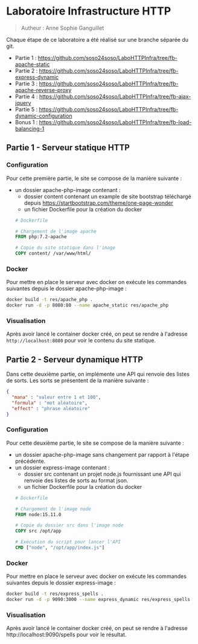 # Laboratoire Infrastructure HTTP
> Autheur : Anne Sophie Ganguillet

Chaque étape de ce laboratoire a été réalisé sur une branche séparée du git.

- Partie 1 : https://github.com/soso24soso/LaboHTTPInfra/tree/fb-apache-static
- Partie 2 : https://github.com/soso24soso/LaboHTTPInfra/tree/fb-express-dynamic
- Partie 3 : https://github.com/soso24soso/LaboHTTPInfra/tree/fb-apache-reverse-proxy
- Partie 4 : https://github.com/soso24soso/LaboHTTPInfra/tree/fb-ajax-jquery
- Partie 5 : https://github.com/soso24soso/LaboHTTPInfra/tree/fb-dynamic-configuration
- Bonus 1  : https://github.com/soso24soso/LaboHTTPInfra/tree/fb-load-balancing-1

## Partie 1 - Serveur statique HTTP
### Configuration

Pour cette première partie, le site se compose de la manière suivante :
- un dossier apache-php-image contenant :
    - dossier content contenant un example de site bootstrap téléchargé depuis https://startbootstrap.com/theme/one-page-wonder
    - un fichier Dockerfile pour la création du docker
    ``` Dockerfile
    # Dockerfile
  
    # Chargement de l'image apache
    FROM php:7.2-apache
  
    # Copie du site statique dans l'image
    COPY content/ /var/www/html/ 
    ```
### Docker

Pour mettre en place le serveur avec docker on exécute les commandes suivantes depuis le dossier apache-php-image :
```bash
docker build -t res/apache_php .
docker run -d -p 8080:80 --name apache_static res/apache_php
```

### Visualisation

Après avoir lancé le container docker créé, on peut se rendre à l'adresse `http://localhost:8080` pour voir le contenu du site statique.

## Partie 2 - Serveur dynamique HTTP

Dans cette deuxième partie, on implémente une API qui renvoie des listes de sorts. Les sorts se présentent de la manière suivante :
```json
{
  "mana" : "valeur entre 1 et 100",
  "formula" : "mot aléatoire",
  "effect" : "phrase aléatoire"
}
```

### Configuration

Pour cette deuxième partie, le site se compose de la manière suivante :
- un dossier apache-php-image sans changement par rapport à l'étape précédente.
- un dossier express-image contenant :
    - dossier src contenant un projet node.js fournissant une API qui renvoie des listes de sorts au format json.
    - un fichier Dockerfile pour la création du docker
    ``` Dockerfile
    # Dockerfile
  
    # Chargement de l'image node
    FROM node:15.11.0
  
    # Copie du dossier src dans l'image node
    COPY src /opt/app
  
    # Exécution du script pour lancer l'API
    CMD ["node", "/opt/app/index.js"] 
    ```
### Docker

Pour mettre en place le serveur avec docker on exécute les commandes suivantes depuis le dossier express-image :
```bash
docker build -t res/express_spells .
docker run -d -p 9090:3000 --name express_dynamic res/express_spells
```

### Visualisation

Après avoir lancé le container docker créé, on peut se rendre à l'adresse http://localhost:9090/spells pour voir le résultat.